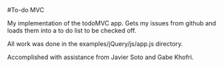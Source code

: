 #To-do MVC

My implementation of the todoMVC app. Gets my issues from github and loads them
into a to do list to be checked off.

All work was done in the examples/jQuery/js/app.js directory.

Accomplished with assistance from Javier Soto and Gabe Khofri.

